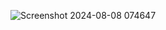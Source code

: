 
![Screenshot 2024-08-08 074647](https://github.com/user-attachments/assets/e0beeea7-8d20-4c52-8906-5d8367adc243)
